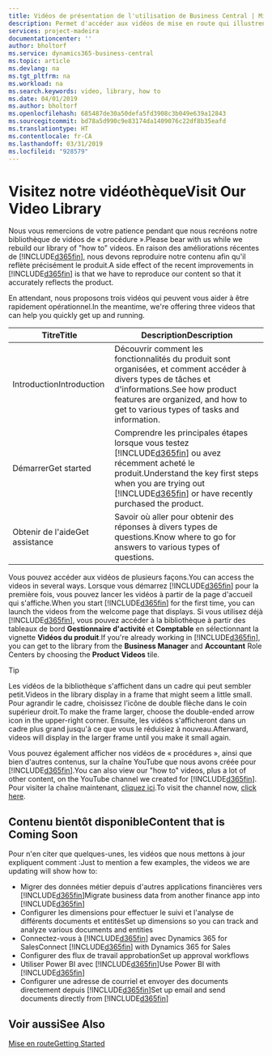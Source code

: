 ```yaml
---
title: Vidéos de présentation de l'utilisation de Business Central | Microsoft Docs
description: Permet d'accéder aux vidéos de mise en route qui illustrent comment effectuer des tâches courantes.
services: project-madeira
documentationcenter: ''
author: bholtorf
ms.service: dynamics365-business-central
ms.topic: article
ms.devlang: na
ms.tgt_pltfrm: na
ms.workload: na
ms.search.keywords: video, library, how to
ms.date: 04/01/2019
ms.author: bholtorf
ms.openlocfilehash: 685487de30a50defa5fd3908c3b049e639a12843
ms.sourcegitcommit: bd78a5d990c9e83174da1409076c22df8b35eafd
ms.translationtype: HT
ms.contentlocale: fr-CA
ms.lasthandoff: 03/31/2019
ms.locfileid: "928579"
---
```

# <a name="visit-our-video-library"></a><span data-ttu-id="a5e52-103">Visitez notre vidéothèque</span><span class="sxs-lookup"><span data-stu-id="a5e52-103">Visit Our Video Library</span></span>
<span data-ttu-id="a5e52-104">Nous vous remercions de votre patience pendant que nous recréons notre bibliothèque de vidéos de « procédure ».</span><span class="sxs-lookup"><span data-stu-id="a5e52-104">Please bear with us while we rebuild our library of "how to" videos.</span></span> <span data-ttu-id="a5e52-105">En raison des améliorations récentes de [!INCLUDE[d365fin](includes/d365fin_md.md)], nous devons reproduire notre contenu afin qu'il reflète précisément le produit.</span><span class="sxs-lookup"><span data-stu-id="a5e52-105">A side effect of the recent improvements in [!INCLUDE[d365fin](includes/d365fin_md.md)] is that we have to reproduce our content so that it accurately reflects the product.</span></span>

<span data-ttu-id="a5e52-106">En attendant, nous proposons trois vidéos qui peuvent vous aider à être rapidement opérationnel.</span><span class="sxs-lookup"><span data-stu-id="a5e52-106">In the meantime, we're offering three videos that can help you quickly get up and running.</span></span>

|<span data-ttu-id="a5e52-107">Titre</span><span class="sxs-lookup"><span data-stu-id="a5e52-107">Title</span></span>|<span data-ttu-id="a5e52-108">Description</span><span class="sxs-lookup"><span data-stu-id="a5e52-108">Description</span></span>|
|----|----|
|<span data-ttu-id="a5e52-109">Introduction</span><span class="sxs-lookup"><span data-stu-id="a5e52-109">Introduction</span></span>|<span data-ttu-id="a5e52-110">Découvrir comment les fonctionnalités du produit sont organisées, et comment accéder à divers types de tâches et d'informations.</span><span class="sxs-lookup"><span data-stu-id="a5e52-110">See how product features are organized, and how to get to various types of tasks and information.</span></span>|
|<span data-ttu-id="a5e52-111">Démarrer</span><span class="sxs-lookup"><span data-stu-id="a5e52-111">Get started</span></span>|<span data-ttu-id="a5e52-112">Comprendre les principales étapes lorsque vous testez [!INCLUDE[d365fin](includes/d365fin_md.md)] ou avez récemment acheté le produit.</span><span class="sxs-lookup"><span data-stu-id="a5e52-112">Understand the key first steps when you are trying out [!INCLUDE[d365fin](includes/d365fin_md.md)] or have recently purchased the product.</span></span> |
|<span data-ttu-id="a5e52-113">Obtenir de l'aide</span><span class="sxs-lookup"><span data-stu-id="a5e52-113">Get assistance</span></span>|<span data-ttu-id="a5e52-114">Savoir où aller pour obtenir des réponses à divers types de questions.</span><span class="sxs-lookup"><span data-stu-id="a5e52-114">Know where to go for answers to various types of questions.</span></span>|

<span data-ttu-id="a5e52-115">Vous pouvez accéder aux vidéos de plusieurs façons.</span><span class="sxs-lookup"><span data-stu-id="a5e52-115">You can access the videos in several ways.</span></span> <span data-ttu-id="a5e52-116">Lorsque vous démarrez [!INCLUDE[d365fin](includes/d365fin_md.md)] pour la première fois, vous pouvez lancer les vidéos à partir de la page d'accueil qui s'affiche.</span><span class="sxs-lookup"><span data-stu-id="a5e52-116">When you start [!INCLUDE[d365fin](includes/d365fin_md.md)] for the first time, you can launch the videos from the welcome page that displays.</span></span> <span data-ttu-id="a5e52-117">Si vous utilisez déjà [!INCLUDE[d365fin](includes/d365fin_md.md)], vous pouvez accéder à la bibliothèque à partir des tableaux de bord **Gestionnaire d'activité** et **Comptable** en sélectionnant la vignette **Vidéos du produit**.</span><span class="sxs-lookup"><span data-stu-id="a5e52-117">If you're already working in [!INCLUDE[d365fin](includes/d365fin_md.md)], you can get to the library from the **Business Manager** and **Accountant** Role Centers by choosing the **Product Videos** tile.</span></span>

> [!Tip]  
> <span data-ttu-id="a5e52-118">Les vidéos de la bibliothèque s'affichent dans un cadre qui peut sembler petit.</span><span class="sxs-lookup"><span data-stu-id="a5e52-118">Videos in the library display in a frame that might seem a little small.</span></span> <span data-ttu-id="a5e52-119">Pour agrandir le cadre, choisissez l'icône de double flèche dans le coin supérieur droit.</span><span class="sxs-lookup"><span data-stu-id="a5e52-119">To make the frame larger, choose the double-ended arrow icon in the upper-right corner.</span></span> <span data-ttu-id="a5e52-120">Ensuite, les vidéos s'afficheront dans un cadre plus grand jusqu'à ce que vous le réduisiez à nouveau.</span><span class="sxs-lookup"><span data-stu-id="a5e52-120">Afterward, videos will display in the larger frame until you make it small again.</span></span>

<span data-ttu-id="a5e52-121">Vous pouvez également afficher nos vidéos de « procédures », ainsi que bien d'autres contenus, sur la chaîne YouTube que nous avons créée pour [!INCLUDE[d365fin](includes/d365fin_md.md)].</span><span class="sxs-lookup"><span data-stu-id="a5e52-121">You can also view our "how to" videos, plus a lot of other content, on the YouTube channel we created for [!INCLUDE[d365fin](includes/d365fin_md.md)].</span></span> <span data-ttu-id="a5e52-122">Pour visiter la chaîne maintenant, [cliquez ici](https://go.microsoft.com/fwlink/?linkid=851533).</span><span class="sxs-lookup"><span data-stu-id="a5e52-122">To visit the channel now, [click here](https://go.microsoft.com/fwlink/?linkid=851533).</span></span>

## <a name="content-that-is-coming-soon"></a><span data-ttu-id="a5e52-123">Contenu bientôt disponible</span><span class="sxs-lookup"><span data-stu-id="a5e52-123">Content that is Coming Soon</span></span>
<span data-ttu-id="a5e52-124">Pour n'en citer que quelques-unes, les vidéos que nous mettons à jour expliquent comment :</span><span class="sxs-lookup"><span data-stu-id="a5e52-124">Just to mention a few examples, the videos we are updating will show how to:</span></span>  

* <span data-ttu-id="a5e52-125">Migrer des données métier depuis d'autres applications financières vers [!INCLUDE[d365fin](includes/d365fin_md.md)]</span><span class="sxs-lookup"><span data-stu-id="a5e52-125">Migrate business data from another finance app into [!INCLUDE[d365fin](includes/d365fin_md.md)]</span></span>  
* <span data-ttu-id="a5e52-126">Configurer les dimensions pour effectuer le suivi et l'analyse de différents documents et entités</span><span class="sxs-lookup"><span data-stu-id="a5e52-126">Set up dimensions so you can track and analyze various documents and entities</span></span>
* <span data-ttu-id="a5e52-127">Connectez-vous à [!INCLUDE[d365fin](includes/d365fin_md.md)] avec Dynamics 365 for Sales</span><span class="sxs-lookup"><span data-stu-id="a5e52-127">Connect [!INCLUDE[d365fin](includes/d365fin_md.md)] with Dynamics 365 for Sales</span></span>
* <span data-ttu-id="a5e52-128">Configurer des flux de travail approbation</span><span class="sxs-lookup"><span data-stu-id="a5e52-128">Set up approval workflows</span></span>  
* <span data-ttu-id="a5e52-129">Utiliser Power BI avec [!INCLUDE[d365fin](includes/d365fin_md.md)]</span><span class="sxs-lookup"><span data-stu-id="a5e52-129">Use Power BI with [!INCLUDE[d365fin](includes/d365fin_md.md)]</span></span>  
* <span data-ttu-id="a5e52-130">Configurer une adresse de courriel et envoyer des documents directement depuis [!INCLUDE[d365fin](includes/d365fin_md.md)]</span><span class="sxs-lookup"><span data-stu-id="a5e52-130">Set up email and send documents directly from [!INCLUDE[d365fin](includes/d365fin_md.md)]</span></span>  

## <a name="see-also"></a><span data-ttu-id="a5e52-131">Voir aussi</span><span class="sxs-lookup"><span data-stu-id="a5e52-131">See Also</span></span>
[<span data-ttu-id="a5e52-132">Mise en route</span><span class="sxs-lookup"><span data-stu-id="a5e52-132">Getting Started</span></span>](product-get-started.md)
